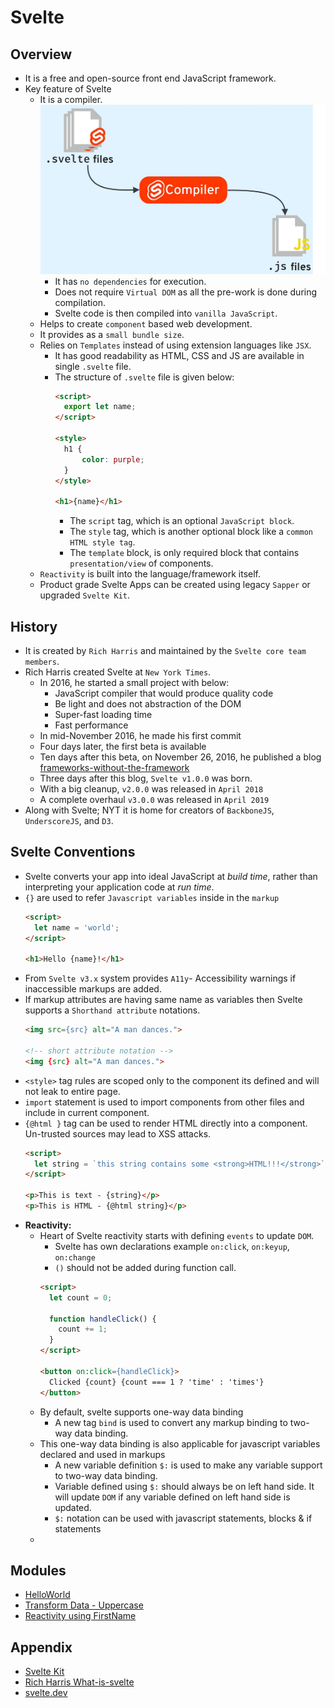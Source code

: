 # Svelte

## Overview
- It is a free and open-source front end JavaScript framework.
- Key feature of Svelte
  - It is a compiler.
    ![](./01-Images/01-Compiler.png) 
    - It has `no dependencies` for execution.
    - Does not require `Virtual DOM` as all the pre-work is done during compilation.
    - Svelte code is then compiled into `vanilla JavaScript`.
  - Helps to create `component` based web development.
  - It provides as a `small bundle size`.
  - Relies on `Templates` instead of using extension languages like `JSX`.
    - It has good readability as HTML, CSS and JS are available in single `.svelte` file.
    - The structure of `.svelte` file is given below:
      ```markdown
      <script>
        export let name;
      </script>

      <style>	
        h1 {
            color: purple;
        }
      </style>

      <h1>{name}</h1>
      ```
      - The `script` tag, which is an optional `JavaScript block`.
      - The `style` tag, which is another optional block like a `common HTML style tag`.
      - The `template` block, is only required block that contains `presentation/view` of components.
  - `Reactivity` is built into the language/framework itself.
  - Product grade Svelte Apps can be created using legacy `Sapper` or upgraded `Svelte Kit`.

## History
- It is created by `Rich Harris` and maintained by the `Svelte core team members`.
- Rich Harris created Svelte at `New York Times`. 
  - In 2016, he started a small project with below:
    - JavaScript compiler that would produce quality code
    - Be light and does not abstraction of the DOM
    - Super-fast loading time 
    - Fast performance
  - In mid-November 2016, he made his first commit
  - Four days later, the first beta is available
  - Ten days after this beta, on November 26, 2016, he published a blog [frameworks-without-the-framework](https://svelte.dev/blog/frameworks-without-the-framework)
  - Three days after this blog, `Svelte v1.0.0` was born.
  - With a big cleanup, `v2.0.0` was released in `April 2018`
  - A complete overhaul `v3.0.0` was released in `April 2019`
- Along with Svelte; NYT it is home for creators of `BackboneJS`, `UnderscoreJS`, and `D3`.

## Svelte Conventions
- Svelte converts your app into ideal JavaScript at *build time*, rather than interpreting your application code at *run time*.
- `{}` are used to refer `Javascript variables` inside in the `markup`
  ```markdown
  <script>
    let name = 'world';
  </script>

  <h1>Hello {name}!</h1>
  ```
- From `Svelte v3.x` system provides `A11y`- Accessibility warnings if inaccessible markups are added.
- If markup attributes are having same name as variables then Svelte supports a `Shorthand attribute` notations.
  ```markdown
  <img src={src} alt="A man dances.">

  <!-- short attribute notation -->
  <img {src} alt="A man dances.">
  ```
- `<style>` tag rules are scoped only to the component its defined and will not leak to entire page.
- `import` statement is used to import components from other files and include in current component.
- `{@html }` tag can be used to render HTML directly into a component. Un-trusted sources may lead to XSS attacks.
  ```markdown
  <script>
	let string = `this string contains some <strong>HTML!!!</strong>`;
  </script>

  <p>This is text - {string}</p>
  <p>This is HTML - {@html string}</p>
  ``` 
- **Reactivity:**
  - Heart of Svelte reactivity starts with defining `events` to update `DOM`. 
    - Svelte has own declarations example `on:click`, `on:keyup`, `on:change` 
    - `()` should not be added during function call.
    ```markdown
    <script>
      let count = 0;

      function handleClick() {
        count += 1;
      }
    </script>

    <button on:click={handleClick}>
      Clicked {count} {count === 1 ? 'time' : 'times'}
    </button>
    ```
  - By default, svelte supports one-way data binding
    - A new tag `bind` is used to convert any markup binding to two-way data binding. 
  - This one-way data binding is also applicable for javascript variables declared and used in markups
    - A new variable definition `$:` is used to make any variable support to two-way data binding.
    - Variable defined using `$:` should always be on left hand side. It will update `DOM` if any variable defined on left hand side is updated.
    - `$:` notation can be used with javascript statements, blocks & if statements 
  - 

## Modules
- [HelloWorld](https://svelte.dev/repl/845bbc7198b24deebd98c024acd2429f?version=3.37.0)
- [Transform Data - Uppercase](https://svelte.dev/repl/794ef3a55f1249938a0177c49f5bb217?version=3.37.0)
- [Reactivity using FirstName](https://svelte.dev/repl/093ea7c512104574ae008ba75bb2f1fd?version=3.37.0)

## Appendix
- [Svelte Kit](https://svelte.dev/blog/whats-the-deal-with-sveltekit)
- [Rich Harris What-is-svelte](https://gist.github.com/Rich-Harris/0f910048478c2a6505d1c32185b61934)
- [svelte.dev](https://svelte.dev/tutorial/basics)